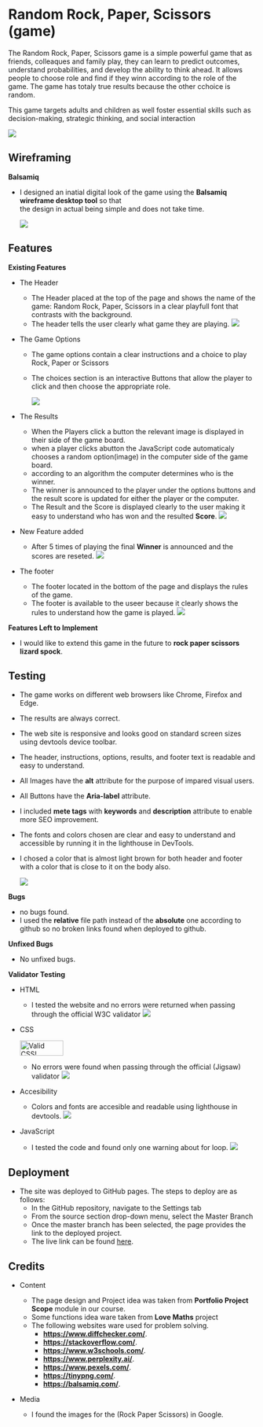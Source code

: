 
# Random Rock, Paper, Scissors (game) 
The Random Rock, Paper, Scissors game is a simple  powerful game that as friends, colleaques and family play, they can learn to predict outcomes, understand probabilities, and develop the ability to think ahead.
It allows people to choose role and find if they winn according to the role of the game.
The game has totaly true results because the other cchoice is random.

This game targets adults and children as well foster essential skills such as decision-making, strategic thinking, and social interaction

 
![](/assets/images/readme/testing/responsive.png)

## Wireframing
**Balsamiq**
- I designed an inatial digital look of the game using the **Balsamiq wireframe desktop tool** so that  
  the design in actual being simple and does not take time.

  ![](/assets/images/readme/testing/wire-framing.png)

## Features

**Existing Features**

- The Header
  - The Header placed at the top of the page and shows the name of the game: Random Rock, Paper, Scissors
    in a clear playfull font that contrasts with the background.
  - The header tells the user clearly what game they are playing.
![](/assets/images/readme/testing/header.png)

- The Game Options
  - The game options contain a clear instructions and a choice to play Rock, Paper or Scissors  
  - The choices section is an interactive Buttons that allow the player to click and then choose the 
    appropriate role.

    ![](/assets/images/readme/testing/options.png)
- The Results
  * When the Players click a button the relevant image is displayed in their side of the game board.
  + when a player clicks abutton the JavaScript code automaticaly chooses a random option(image) 
    in the computer side of the game board.
  * according to an algorithm the computer determines who is the winner.
  - The winner is announced to the player under the options buttons and the result score is updated for 
    either the player or the computer.
  + The Result and the Score is displayed clearly to the user making it easy to understand
      who has won and the resulted **Score**.
      ![](/assets/images/readme/testing/result.png)
- New Feature added
  - After 5 times of playing the final **Winner** is announced and the scores are reseted.
  ![](/assets/images/readme/testing/final-winner.png)
- The footer
  - The footer located in the bottom of the page and displays the rules of the game.
  - The footer is available to the useer because it clearly shows the rules to understand
     how the game is played.
     ![](/assets/images/readme/testing/footer.png)

**Features Left to Implement**
- I would like to extend this game in the future to  **rock paper scissors lizard spock**.
## Testing
  - The game works on different web browsers like Chrome, Firefox and Edge.
  - The results are always correct.
  - The web site is responsive and looks good on standard screen sizes using devtools device toolbar.
  - The header, instructions, options, results, and footer text is readable and easy to understand.
  
  
  - All Images have the **alt** attribute for the purpose of impared visual users.
  - All Buttons have the **Aria-label** attribute.
  - I included **mete tags** with **keywords** and **description** attribute to enable more
    SEO improvement.
  - The fonts and colors chosen are clear and easy to understand and accessible by running it 
     in the lighthouse in DevTools.
  - I chosed  a color that is almost light brown for both header and footer
     with a color that is close to it on the body also.  


     ![](/assets/images/readme/testing/testing.png)
     
     

**Bugs**
  - no bugs found.
  - I used the **relative** file path instead of the **absolute** one according to github so no
     broken links found when deployed to github.


**Unfixed Bugs**
  - No unfixed bugs.

  
**Validator Testing**
  - HTML
    - I tested the website and no errors were returned when passing through the official W3C validator
    ![](/assets/images/readme/testing/html-validator.png)
    
  - CSS 
    <p>
       <a href="http://jigsaw.w3.org/css-validator/check/referer">
        <img style="border:0;width:88px;height:31px"
            src="http://jigsaw.w3.org/css-validator/images/vcss"
            alt="Valid CSS!" />
       </a>
    </p>
    
    - No errors were found when passing through the official (Jigsaw) validator
      ![](/assets/images/readme/testing/css-validator.png)
  - Accesibility
    - Colors and fonts are accesible and readable using lighthouse in devtools.
      ![](/assets/images/readme/testing/testing.png)
 - JavaScript
   - I tested the code and found only one warning about for loop.
    ![](/assets/images/readme/testing/Js.png)
## Deployment

  - The site was deployed to GitHub pages. The steps to deploy are as follows:
    - In the GitHub repository, navigate to the Settings tab
    - From the source section drop-down menu, select the Master Branch
    - Once the master branch has been selected, the page provides the link to the deployed project.
    - The live link can be found [here](https://github.com/kasemdeautsch/pp2).
## Credits
- Content
  - The page design and Project idea was taken from **Portfolio Project Scope** module in our course.
  - Some functions idea ware taken from **Love Maths** project
  - The following websites ware used for problem solving.
    - **https://www.diffchecker.com/**.
    - **https://stackoverflow.com/**.
    - **https://www.w3schools.com/**.
    - **https://www.perplexity.ai/**.
    - **https://www.pexels.com/**.
    - **https://tinypng.com/**.
    -  **https://balsamiq.com/**.

- Media
  - I found the images for the (Rock Paper Scissors) in Google.
  